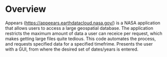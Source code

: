 # Overview

Appears (https://appeears.earthdatacloud.nasa.gov/) is a NASA application that allows users to access a large geospatial database.  The application restricts the maximum amount of data a user can receice per request, which makes getting large files quite tedious.  This code automates the process, and requests specified data for a specified timefrime.  Presents the user with a GUI, from where the desired set of dates/years is entered.
